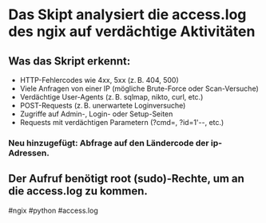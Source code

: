 # Das Skipt analysiert die access.log des ngix auf verdächtige Aktivitäten
## Was das Skript erkennt:
- HTTP-Fehlercodes wie 4xx, 5xx (z. B. 404, 500)
- Viele Anfragen von einer IP (mögliche Brute-Force oder Scan-Versuche)
- Verdächtige User-Agents (z. B. sqlmap, nikto, curl, etc.)
- POST-Requests (z. B. unerwartete Loginversuche)
- Zugriffe auf Admin-, Login- oder Setup-Seiten
- Requests mit verdächtigen Parametern (?cmd=, ?id=1'--, etc.)
### Neu hinzugefügt: Abfrage auf den Ländercode der ip-Adressen.

## Der Aufruf benötigt root (sudo)-Rechte, um an die access.log zu kommen.
#ngix #python #access.log
